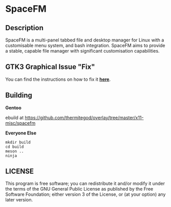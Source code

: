 # SpaceFM

## Description

SpaceFM is a multi-panel tabbed file and desktop manager for Linux with a
customisable menu system, and bash integration. SpaceFM aims to provide
a stable, capable file manager with significant customisation capabilities.

## GTK3 Graphical Issue "Fix"

You can find the instructions on how to fix it [**here**](extra/README-GTK3.md).

## Building

__Gentoo__

ebuild at
https://github.com/thermitegod/overlay/tree/master/x11-misc/spacefm


__Everyone Else__

```
mkdir build
cd build
meson ..
ninja
```


## LICENSE

This program is free software; you can redistribute it and/or modify it
under the terms of the GNU General Public License as published by the
Free Software Foundation; either version 3 of the License, or (at your
option) any later version.
